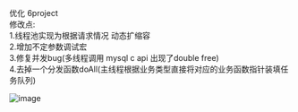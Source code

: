 优化 6project  
修改点:  
1.线程池实现为根据请求情况 动态扩缩容  
2.增加不定参数调试宏  
3.修复并发bug(多线程调用 mysql c api 出现了double free)  
4.去掉一个分发函数doAll(主线程根据业务类型直接将对应的业务函数指针装填任务队列)  

![image](https://github.com/user-attachments/assets/6a291d0d-b1e9-46cd-8c0b-97c27f6c46bf)

